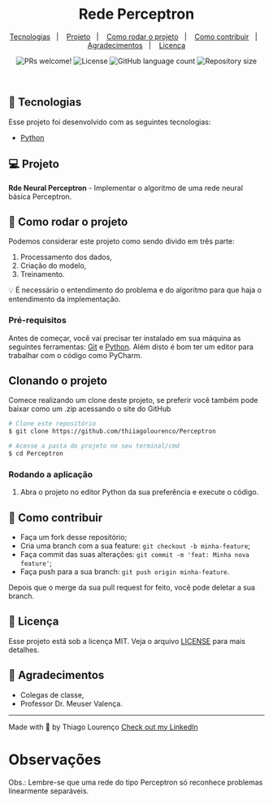 <h1 align="center">
   Rede Perceptron
</h1>

<p align="center">
  <a href="#-tecnologias">Tecnologias</a>&nbsp;&nbsp;&nbsp;|&nbsp;&nbsp;&nbsp;
  <a href="#-projeto">Projeto</a>&nbsp;&nbsp;&nbsp;|&nbsp;&nbsp;&nbsp;
  <a href="#-tecnologias">Como rodar o projeto</a>&nbsp;&nbsp;&nbsp;|&nbsp;&nbsp;&nbsp;
  <a href="#-como-rodar-o-projeto">Como contribuir</a>&nbsp;&nbsp;&nbsp;|&nbsp;&nbsp;&nbsp;
  <a href="#-agradecimentos">Agradecimentos</a>&nbsp;&nbsp;&nbsp;|&nbsp;&nbsp;&nbsp;
  <a href="#-licença">Licença</a>
  
</p>

<p align="center">
 <img src="https://img.shields.io/static/v1?label=PRs&message=welcome&color=7159c1&labelColor=000000" alt="PRs welcome!" />

  <img alt="License" src="https://img.shields.io/static/v1?label=license&message=MIT&color=7159c1&labelColor=000000">

  <img alt="GitHub language count" src="https://img.shields.io/github/languages/count/thiiagolourenco/Perceptron?color=%2304D361">

  <img alt="Repository size" src="https://img.shields.io/github/repo-size/thiiagolourenco/Perceptron">

</p>

<br>

## 🚀 Tecnologias

Esse projeto foi desenvolvido com as seguintes tecnologias:

- [Python](https://www.python.org/)

## 💻 Projeto

**Rde Neural Perceptron** - Implementar o algoritmo de uma rede neural básica Perceptron.

## 🚀 Como rodar o projeto

Podemos considerar este projeto como sendo divido em três parte:

1. Processamento dos dados,
2. Criação do modelo,
2. Treinamento.

💡 É necessário o entendimento do problema e do algoritmo para que haja o entendimento da implementação.

### Pré-requisitos

Antes de começar, você vai precisar ter instalado em sua máquina as seguintes ferramentas:
[Git](https://git-scm.com) e [Python](https://www.python.org/).
Além disto é bom ter um editor para trabalhar com o código como PyCharm.

## Clonando o projeto

Comece realizando um clone deste projeto, se preferir você também pode baixar como um .zip acessando o site do GitHub

```bash
# Clone este repositório
$ git clone https://github.com/thiiagolourenco/Perceptron

# Acesse a pasta do projeto no seu terminal/cmd
$ cd Perceptron
```

### Rodando a aplicação

1. Abra o projeto no editor Python da sua preferência e execute o código.

## 🤔 Como contribuir

- Faça um fork desse repositório;
- Cria uma branch com a sua feature: `git checkout -b minha-feature`;
- Faça commit das suas alterações: `git commit -m 'feat: Minha nova feature'`;
- Faça push para a sua branch: `git push origin minha-feature`.

Depois que o merge da sua pull request for feito, você pode deletar a sua branch.

## 📝 Licença

Esse projeto está sob a licença MIT. Veja o arquivo [LICENSE](LICENSE.md) para mais detalhes.

## 🙌 Agradecimentos

- Colegas de classe,
- Professor Dr. Meuser Valença.

---

Made with 💜 by Thiago Lourenço [Check out my LinkedIn](https://www.linkedin.com/in/thiiagolourenco)

# Observações

Obs.: Lembre-se que uma rede do tipo Perceptron só reconhece problemas linearmente separáveis.
